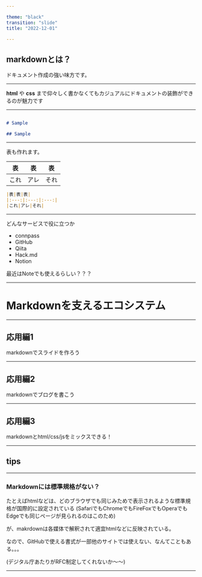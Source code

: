 ```yaml
---

theme: "black"
transition: "slide"
title: "2022-12-01"

---
```


## markdownとは？

ドキュメント作成の強い味方です。

---

**html**
や
**css**
まで仰々しく書かなくてもカジュアルにドキュメントの装飾ができるのが魅力です


---

```md

# Sample

## Sample


```


---

表も作れます。

|表|表|表|
|:---:|:---:|:---:|
|これ|アレ|それ|

```md
|表|表|表|
|:---:|:---:|:---:|
|これ|アレ|それ|

```

---


どんなサービスで役に立つか

- connpass
- GitHub
- Qiita
- Hack.md
- Notion

最近はNoteでも使えるらしい？？？


---


# Markdownを支えるエコシステム



---

## 応用編1
markdownでスライドを作ろう

---


## 応用編2
markdownでブログを書こう

---

## 応用編3
markdownとhtml/css/jsをミックスできる！

---


## tips

---

### Markdownには標準規格がない？


たとえばhtmlなどは、どのブラウザでも同じみためで表示されるような標準規格が国際的に設定されている
(SafariでもChromeでもFireFoxでもOperaでもEdgeでも同じページが見られるのはこのため)

が、makrdownは各媒体で解釈されて適宜htmlなどに反映されている。

なので、GitHubで使える書式が一部他のサイトでは使えない、なんてこともある。。。

(デジタル庁あたりがRFC制定してくれないか〜〜)

---
